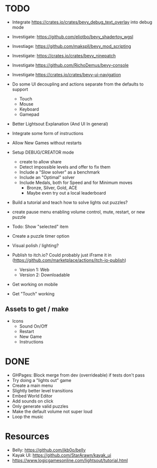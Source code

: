 # TODO
* Integrate https://crates.io/crates/bevy_debug_text_overlay into debug mode
* Investigate: https://github.com/eliotbo/bevy_shadertoy_wgsl
* Investiage: https://github.com/makspll/bevy_mod_scripting
* Investigate: https://crates.io/crates/bevy_ninepatch
* Investigate https://github.com/RichoDemus/bevy-console
* Investigate https://crates.io/crates/bevy-ui-navigation
* Do some UI decoupling and actions separate from the defaults to support
  * Touch
  * Mouse
  * Keyboard
  * Gamepad
* Better Lightsout Explanation (And UI In general)
* Integrate some form of instructions
* Allow New Games without restarts
* Setup DEBUG/CREATOR mode
  * create to allow share
  * Detect impossible levels and offer to fix them
  * Include a "Slow solver" as a benchmark
  * Include an "Optimal" solver
  * Include Medals, both for Speed and for Minimum moves
    * Bronze, Silver, Gold, ACE
    * Maybe even try out a local leaderboard
    
* Build a tutorial and teach how to solve lights out puzzles?
* create pause menu enabling volume control, mute, restart, or new puzzle
* Todo: Show "selected" item
* Create a puzzle timer option
* Visual polish / lighting?
* Publish to itch.io? Could probably just iFrame it in
  (https://github.com/marketplace/actions/itch-io-publish)
  * Version 1: Web
  * Version 2: Downloadable

* Get working on mobile
* Get "Touch" working

## Assets to get / make
* Icons
  * Sound On/Off
  * Restart
  * New Game
  * Instructions


# DONE
* GHPages: Block merge from dev (overrideable) if tests don't pass
* Try doing a "lights out" game
* Create a main menu
* Slightly better level transitions
* Embed World Editor
* Add sounds on click
* Only generate valid puzzles
* Make the default volume not super loud
* Loop the music

# Resources
* Belly: https://github.com/jkb0o/belly
* Kayak UI: https://github.com/StarArawn/kayak_ui
* https://www.logicgamesonline.com/lightsout/tutorial.html